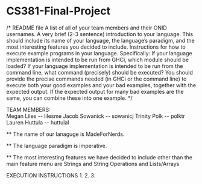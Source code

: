 # CS381-Final-Project

/* README file
A list of all of your team members and their ONID usernames.
A very brief (2-3 sentence) introduction to your language. This should include its name of your language, the language’s paradigm, and the most interesting features you decided to include.
Instructions for how to execute example programs in your language. Specifically:
If your language implementation is intended to be run from GHCi, which module should be loaded?
If your language implementation is intended to be run from the command line, what command (precisely) should be executed?
You should provide the precise commands needed (in GHCi or the command line) to execute both your good examples and your bad examples, together with the expected output. If the expected output for many bad examples are the same, you can combine these into one example. */

TEAM MEMBERS:  
Megan Liles -- lilesme
Jacob Sowanick -- sowanicj
Trinity Polk -- polktr
Lauren Huttula -- huttulal

** The name of our lanaguge is MadeForNerds. 

** The language paradigm is imperative. 

** The most interesting features we have decided to include other than the main feature menu are Strings and String Operations and Lists/Arrays

EXECUTION INSTRUCTIONS 
1.
2.
3.
